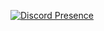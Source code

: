 [![Discord Presence](https://lanyard-profile-readme.vercel.app/api/245653078794174465)](discord://click-me/users/245653078794174465)
